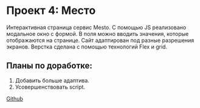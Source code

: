 # Проект 4: Место

Интерактивная страница сервис Mesto.
 С помощью JS реализовано модальное окно с формой. В поля можно вводить значения, которые отображаются на странице.
 Сайт адаптирован под разные разрешения экранов.
 Верстка сделана с помощью технологий Flex и grid.

 ## Планы по доработке:
 1. Добавить больше адаптива.
 2. Усовершенствовать script.

 [Github](https://nolmm.github.io/mesto/index.html)
